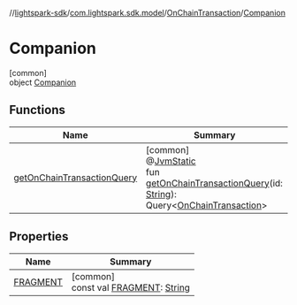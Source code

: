 //[lightspark-sdk](../../../../index.md)/[com.lightspark.sdk.model](../../index.md)/[OnChainTransaction](../index.md)/[Companion](index.md)

# Companion

[common]\
object [Companion](index.md)

## Functions

| Name | Summary |
|---|---|
| [getOnChainTransactionQuery](get-on-chain-transaction-query.md) | [common]<br>@[JvmStatic](https://kotlinlang.org/api/latest/jvm/stdlib/kotlin.jvm/-jvm-static/index.html)<br>fun [getOnChainTransactionQuery](get-on-chain-transaction-query.md)(id: [String](https://kotlinlang.org/api/latest/jvm/stdlib/kotlin/-string/index.html)): Query&lt;[OnChainTransaction](../index.md)&gt; |

## Properties

| Name | Summary |
|---|---|
| [FRAGMENT](-f-r-a-g-m-e-n-t.md) | [common]<br>const val [FRAGMENT](-f-r-a-g-m-e-n-t.md): [String](https://kotlinlang.org/api/latest/jvm/stdlib/kotlin/-string/index.html) |
